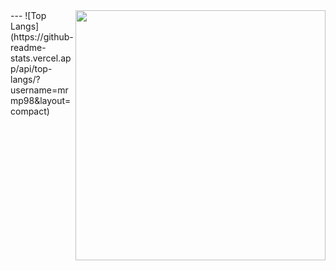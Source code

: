 <img align="right" width="400" src="https://cdn.dribbble.com/users/1162077/screenshots/3848914/media/7ed7d5ca074b48b328150e5a231e8d1f.gif" alt="">
---
![Top Langs](https://github-readme-stats.vercel.app/api/top-langs/?username=mrmp98&layout=compact) 

